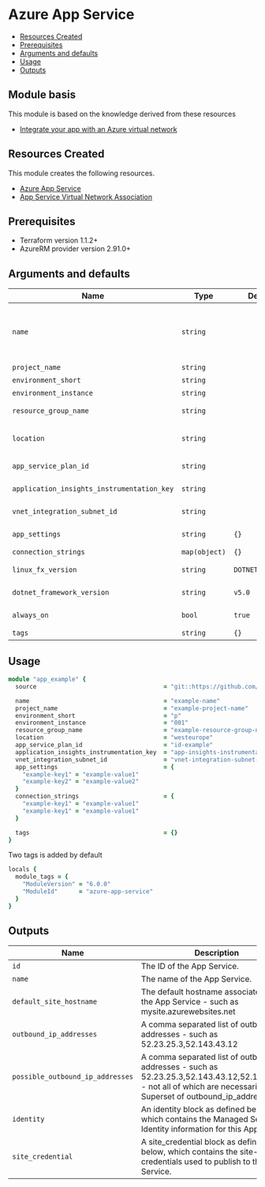 # Azure App Service

- [Resources Created](#resources-created)
- [Prerequisites](#prerequisites)
- [Arguments and defaults](#arguments-and-defaults)
- [Usage](#usage)
- [Outputs](#outputs)

## Module basis

This module is based on the knowledge derived from these resources

- [Integrate your app with an Azure virtual network](https://docs.microsoft.com/en-us/azure/app-service/overview-vnet-integration)

## Resources Created

This module creates the following resources.

- [Azure App Service](https://registry.terraform.io/providers/hashicorp/azurerm/latest/docs/resources/app_service)
- [App Service Virtual Network Association](https://registry.terraform.io/providers/hashicorp/azurerm/latest/docs/resources/app_service_virtual_network_swift_connection)

## Prerequisites

- Terraform version 1.1.2+
- AzureRM provider version 2.91.0+

## Arguments and defaults

| Name | Type | Default | Required | Description |
|-|-|-|-|-|
| `name` | `string` | | **Required** | Specifies the name of the App Service. Changing this forces a new resource to be created. The final name of the resource will follow this syntax `app-{var.name}-{var.project_name}-{var.environment_short}-${var.environment_instance}` and be lowercased. |
| `project_name` | `string` | | **Required** | | Name of the project this infrastructure is a part of. |
| `environment_short` | `string` | | **Required** | | The short value name of your environment. |
| `environment_instance` | `string` | | **Required** | |  The instance number of your environment. |
| `resource_group_name` | `string` | | **Required** | The name of the resource group in which to create the App Service. |
| `location` | `string` | | **Required** | Specifies the supported Azure location where the resource exists. Changing this forces a new resource to be created. |
| `app_service_plan_id` | `string` | | **Required** | The ID of the App Service Plan within which to create this App Service. |
| `application_insights_instrumentation_key` | `string` | | **Required** | The application insights instrumentation key for which data is to be logged into. |
| `vnet_integration_subnet_id` | `string` | | **Required** | The id of the vnet integration subnet where this App Service will reside. |
| `app_settings` | `string` | `{}` | | A map of key-value pairs for App Settings and custom values. |
| `connection_strings` | `map(object)` | `{}` | | A map of objects for App Settings Connection Strings. |
| `linux_fx_version` | `string` | `DOTNETCORE\|5.0` | | Use this when running on a Linux plan to specify .NET Core runtime version. |
| `dotnet_framework_version` | `string` | `v5.0` | | Use this when running on a Windows plan to specify .NET Core runtime version. |
| `always_on` | `bool` | `true` | | Should the App Service be loaded at all times? Defaults to false. |
| `tags` | `string` | `{}` | | A mapping of tags to assign to the resource. |

## Usage

```ruby
module "app_example" {
  source                                    = "git::https://github.com/Energinet-DataHub/geh-terraform-modules.git//azure/app-service?ref=6.0.0"

  name                                      = "example-name"
  project_name                              = "example-project-name"
  environment_short                         = "p"
  environment_instance                      = "001"
  resource_group_name                       = "example-resource-group-name"
  location                                  = "westeurope"
  app_service_plan_id                       = "id-example"
  application_insights_instrumentation_key  = "app-insights-instrumentation-key-example"
  vnet_integration_subnet_id                = "vnet-integration-subnet-id"
  app_settings                              = {
    "example-key1" = "example-value1"
    "example-key2" = "example-value2"
  }
  connection_strings                        = {
    "example-key1" = "example-value1"
    "example-key1" = "example-value1"
  }

  tags                                      = {}
}
```

Two tags is added by default

```ruby
locals {
  module_tags = {
    "ModuleVersion" = "6.0.0"
    "ModuleId"      = "azure-app-service"
  }
}
```

## Outputs

| Name | Description |
|-|-|
| `id` | The ID of the App Service. |
| `name` | The name of the App Service. |
| `default_site_hostname` | The default hostname associated with the App Service - such as mysite.azurewebsites.net |
| `outbound_ip_addresses` | A comma separated list of outbound IP addresses - such as 52.23.25.3,52.143.43.12 |
| `possible_outbound_ip_addresses` | A comma separated list of outbound IP addresses - such as 52.23.25.3,52.143.43.12,52.143.43.17 - not all of which are necessarily in use. Superset of outbound_ip_addresses. |
| `identity` | An identity block as defined below, which contains the Managed Service Identity information for this App Service. |
| `site_credential` | A site_credential block as defined below, which contains the site-level credentials used to publish to this App Service. |
